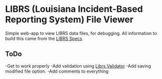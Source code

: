 # LIBRS (Louisiana Incident-Based Reporting System) File Viewer
Simple web-app to view LIBRS data files, for debugging.
All information to build this came from the [LIBRS Specs](https://docs.librs.org/librs-spec)


## ToDo
-Get to work properly
-Add validation using [Librs Validator](https://api.librs.org/api/validate/txt)
-Add saving modified file option.
-Add comments to everything
